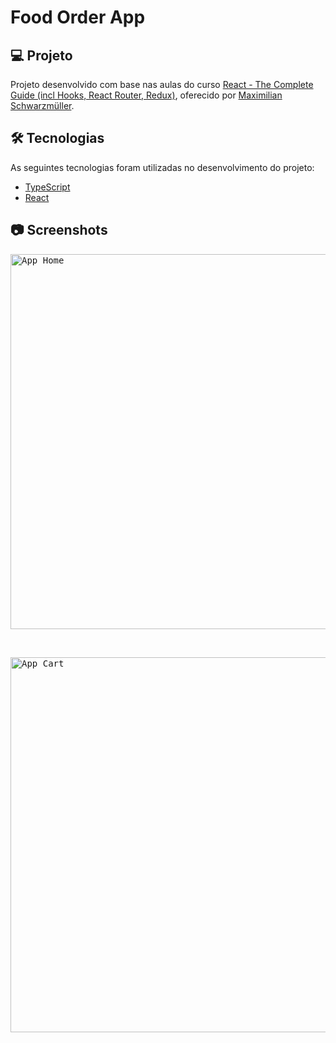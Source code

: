 # Food Order App

## 💻 Projeto

Projeto desenvolvido com base nas aulas do curso [React - The Complete Guide (incl Hooks, React Router, Redux)][course], oferecido por [Maximilian Schwarzmüller][author].

## 🛠 Tecnologias

As seguintes tecnologias foram utilizadas no desenvolvimento do projeto:

- [TypeScript][typescript]
- [React][react]

## 📷 Screenshots

<kbd>
  <img src="../src/assets/screenshot1.jpg" alt="App Home" width="600" />
</kbd>

&nbsp;&nbsp;

<kbd>
  <img src="../src/assets/screenshot2.jpg" alt="App Cart" width="600" />
</kbd>

[course]: https://www.udemy.com/course/react-the-complete-guide-incl-redux/
[author]: https://www.udemy.com/user/maximilian-schwarzmuller/
[typescript]: https://www.typescriptlang.org/
[react]: https://reactjs.org/
